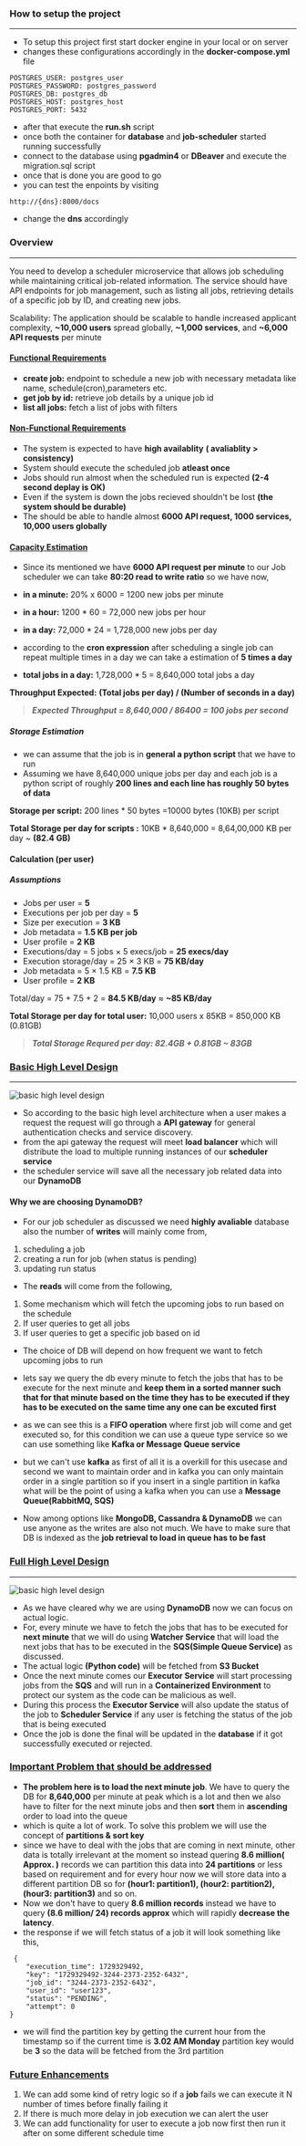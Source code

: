 ### How to setup the project 
----------------------------------
- To setup this project first start docker engine in your local or on server
- changes these configurations accordingly in the **docker-compose.yml** file
```
POSTGRES_USER: postgres_user
POSTGRES_PASSWORD: postgres_password
POSTGRES_DB: postgres_db
POSTGRES_HOST: postgres_host
POSTGRES_PORT: 5432
```
- after that execute the **run.sh** script
- once both the container for **database** and **job-scheduler** started running successfully
- connect to the database using **pgadmin4** or **DBeaver** and execute the migration.sql script
- once that is done you are good to go
- you can test the enpoints by visiting
```
http://{dns}:8000/docs
```
- change the **dns** accordingly
  

### Overview
------------
You need to develop a scheduler microservice that allows job scheduling while maintaining
critical job-related information. The service should have API endpoints for job management,
such as listing all jobs, retrieving details of a specific job by ID, and creating new jobs.

Scalability: The application should be scalable to handle increased applicant
complexity, **~10,000 users** spread globally, **~1,000 services**, and **~6,000 API requests**
per minute
#### <u>Functional Requirements</u>

- **create job:** endpoint to schedule a new job with necessary metadata like name, schedule(cron),parameters etc.
- **get job by id:** retrieve job details by a unique job id
- **list all jobs:** fetch a list of jobs with filters
#### <u>Non-Functional Requirements</u>

- The system is expected to have **high availablity** **( avaliablity > consistency)**
- System should execute the scheduled job **atleast once**
- Jobs should run almost when the scheduled run is expected **(2-4 second deplay is OK)**
- Even if the system is down the jobs recieved shouldn't be lost **(the system should be durable)**
- The should be able to handle almost **6000 API request, 1000 services, 10,000 users globally**
#### <u>Capacity Estimation</u>

- Since its mentioned we have **6000 API request per minute** to our Job scheduler we can take **80:20 read to write ratio** so we have now,

- **in a minute:** 20% x 6000 = 1200 new jobs per minute 
- **in a hour:** 1200 * 60 = 72,000 new jobs per hour 
- **in a day:** 72,000 * 24 = 1,728,000 new jobs per day

- according to the **cron expression** after scheduling a single job can repeat multiple times in a day we can take a estimation of **5 times a day**

- **total jobs in a day:** 1,728,000 * 5 = 8,640,000 total jobs a day

 **Throughput Expected:** **(Total jobs per day) / (Number of seconds in a day)**

 > ***Expected Throughput = 8,640,000 / 86400 = 100 jobs per second***

##### Storage Estimation 
- we can assume that the job is in **general a python script** that we have to run 
- Assuming we have 8,640,000 unique jobs per day and each job is a python script of roughly **200 lines and each line has roughly 50 bytes of data** 

**Storage per script:** 200 lines * 50 bytes =10000 bytes (10KB) per script

**Total Storage per day for scripts :** 10KB * 8,640,000 = 8,64,00,000 KB per day ~ **(82.4 GB)**
#### Calculation (per user)
##### Assumptions
- Jobs per user = **5**
- Executions per job per day = **5**
- Size per execution = **3 KB**
- Job metadata = **1.5 KB per job**
- User profile = **2 KB**
-  Executions/day = 5 jobs × 5 execs/job = **25 execs/day**
-  Execution storage/day = 25 × 3 KB = **75 KB/day**
-  Job metadata = 5 × 1.5 KB = **7.5 KB**
-  User profile = **2 KB**

Total/day = 75 + 7.5 + 2 = **84.5 KB/day** ≈ **~85 KB/day**

**Total Storage per day for total user:** 10,000 users x 85KB = 850,000 KB (0.81GB)

> ***Total Storage Requred per day: 82.4GB + 0.81GB ~ 83GB***
### <u>Basic High Level Design</u>
-------------------------------------
![basic high level design](https://github.com/Harshit-kumar24/job-scheduler-python/blob/8d047aaeaf8af8e295fc7fd46e03c72cd290f0bd/images/Pasted%20image%2020250919121438.png)
- So according to the basic high level architecture when a user makes a request the request will go through a **API gateway** for general authentication checks and service discovery.
- from the api gateway the request will meet **load balancer** which will distribute the load to multiple running instances of our **scheduler service** 
- the scheduler service will save all the necessary job related data into our **DynamoDB**

#### Why we are choosing DynamoDB?

-  For our job scheduler as discussed we need **highly avaliable** database also the number of **writes** will mainly come from,
1. scheduling a job 
2. creating a run for job (when status is pending)
3. updating run status

- The **reads** will come from the following,
1. Some mechanism which will fetch the upcoming jobs to run based on the schedule
2. If user queries to get all jobs 
3. If user queries to get a specific job based on id

- The choice of DB will depend on how frequent we want to fetch upcoming jobs to run 

- lets say we query the db every minute to fetch the jobs that has to be execute for the next minute and **keep them in a sorted manner such that for that minute based on the time they has to be executed if they has to be executed on the same time any one can be excuted first**

- as we can see this is a **FIFO operation** where first job will come and get executed so, for this condition we can use a queue type service so we can use something like **Kafka or Message Queue service**
- but we can't use **kafka** as first of all it is a overkill for this usecase and second we want to maintain order and in kafka you can only maintain order in a single partition so if you insert in a single partition in kafka what will be the point of using a kafka when you can use a **Message Queue(RabbitMQ, SQS)**
- Now among options like **MongoDB, Cassandra & DynamoDB** we can use anyone as the writes are also not much. We have to make sure that DB is indexed as the **job retrieval to load in queue has to be fast**

### <u>Full High Level Design</u>
-----------------------------------
![basic high level design](https://github.com/Harshit-kumar24/job-scheduler-python/blob/8d047aaeaf8af8e295fc7fd46e03c72cd290f0bd/images/Pasted%20image%2020250919154624.png)
- As we have cleared why we are using **DynamoDB** now we can focus on actual logic.
- For, every minute we have to fetch the jobs that has to be executed for **next minute** that we will do using **Watcher Service** that will load the next jobs that has to be executed in the **SQS(Simple Queue Service)** as discussed.
- The actual logic **(Python code)** will be fetched from **S3 Bucket**
- Once the next minute comes our **Executor Service** will start processing jobs from the **SQS** and will run in a **Containerized Environment** to protect our system as the code can be malicious as well.
- During this process the **Executor Service** will also update the status of the job to **Scheduler Service** if any user is fetching the status of the job that is being executed 
- Once the job is done the final will be updated in the **database** if it got successfully executed or rejected.
  
### <u>Important Problem that should be addressed</u>

- **The problem here is to load the next minute job**. We have to query the DB for **8,640,000** per minute at peak which is a lot and then we also have to filter for the next minute jobs and then **sort** them in **ascending** order to load into the queue 
- which is quite a lot of work. To solve this problem we will use the concept of **partitions & sort key**
- since we have to deal with the jobs that are coming in next minute, other data is totally irrelevant at the moment so instead quering **8.6 million( Approx. )** records we can partition this data into **24 partitions** or less based on requirement and for every hour now we will store data into a different partition DB so for **(hour1: partition1), (hour2: partition2), (hour3: partition3)** and so on.
- Now we don't have to query **8.6 million records** instead we have to query **(8.6 million/ 24) records approx** which will rapidly **decrease the latency**. 
- the response if we will fetch status of a job it will look something like this,
  
```
 {
    "execution_time": 1729329492, 
    "key": "1729329492-3244-2373-2352-6432", 
    "job_id": "3244-2373-2352-6432",
    "user_id": "user123",
    "status": "PENDING",
    "attempt": 0
}
```

- we will find the partition key by getting the current hour from the timestamp so if the current time is **3.02 AM Monday** partition key would be **3** so the data will be fetched from the 3rd partition
### <u>Future Enhancements</u>

1. We can add some kind of retry logic so if a **job** fails we can execute it N number of times before finally failing it 
2. If there is much more delay in job execution we can alert the user 
3. We can add functionality for user to execute a job now first then run it after on some different schedule time
